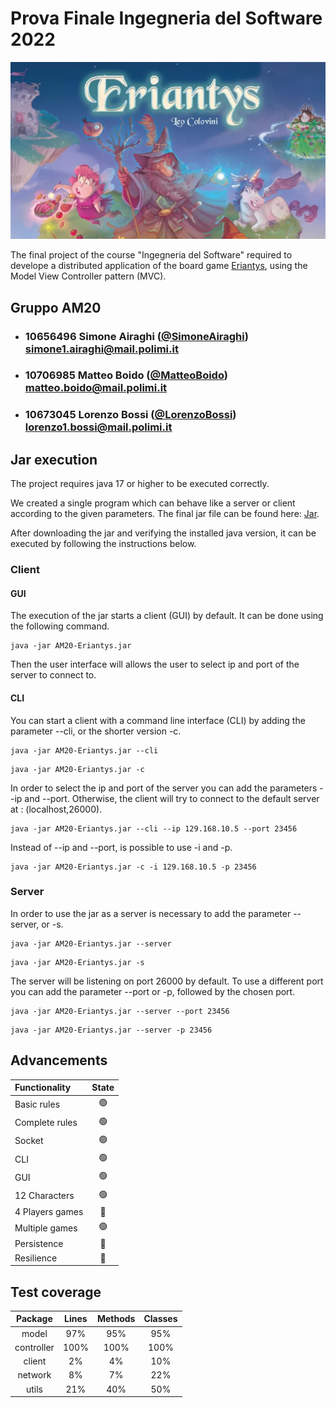 # Prova Finale Ingegneria del Software 2022
![alt text](src/main/resources/Images/Eriantys-Header.jpg)

The final project of the course "Ingegneria del Software" required to develope a distributed application 
of the board game [Eriantys](https://www.craniocreations.it/prodotto/eriantys/),
using the Model View Controller pattern (MVC).

## Gruppo AM20

- ###   10656496    Simone Airaghi ([@SimoneAiraghi](https://github.com/SimoneAiraghi))<br>simone1.airaghi@mail.polimi.it
- ###   10706985    Matteo Boido ([@MatteoBoido](https://github.com/MatteoBoido))<br>matteo.boido@mail.polimi.it
- ###   10673045    Lorenzo Bossi ([@LorenzoBossi](https://github.com/LorenzoBossi))<br>lorenzo1.bossi@mail.polimi.it

## Jar execution
The project requires java 17 or higher to be executed correctly.

We created a single program which can behave like a server or client according to the given parameters.
The final jar file can be found here: [Jar](https://github.com/LorenzoBossi/deliveries/jar).

After downloading the jar and verifying the installed java version, it can be executed by following the instructions below.


### Client

#### GUI

The execution of the jar starts a client (GUI) by default.
It can be done using the following command.
```
java -jar AM20-Eriantys.jar
```
Then the user interface will allows the user to select ip and port of the server to connect to. 


#### CLI
You can start a client with a command line interface (CLI) by adding the 
parameter --cli, or the shorter version -c.

```
java -jar AM20-Eriantys.jar --cli
```
```
java -jar AM20-Eriantys.jar -c
```
In order to select the ip and port of the server you can add the parameters --ip and --port.
Otherwise, the client will try to connect to the default server at : (localhost,26000).

```
java -jar AM20-Eriantys.jar --cli --ip 129.168.10.5 --port 23456
```
Instead of --ip and --port, is possible to use -i and -p.
```
java -jar AM20-Eriantys.jar -c -i 129.168.10.5 -p 23456
```
### Server
In order to use the jar as a server is necessary to add the parameter --server, or -s.

```
java -jar AM20-Eriantys.jar --server
```
```
java -jar AM20-Eriantys.jar -s
```
The server will be listening on port 26000 by default.
To use a different port you can add the parameter --port or -p, followed by the chosen port.

```
java -jar AM20-Eriantys.jar --server --port 23456
```
```
java -jar AM20-Eriantys.jar --server -p 23456
```


## Advancements

| Functionality   |                       State                        |
|:----------------|:--------------------------------------------------:|
| Basic rules     | 🟢 |
| Complete rules  | 🟢 |
| Socket          | 🟢 |
| CLI             | 🟢 |
| GUI             | 🟢 |
| 12 Characters   | 🟢 |
| 4 Players games | 🔴  |
| Multiple games  | 🟢 |
| Persistence     | 🔴  |
| Resilience      | 🔴  |

## Test coverage
|Package|Lines|Methods|Classes|
|:---------------:|:-----------:|:-----------:|:-----------:|
|model|97%|95%|95%|
|controller|100%|100%|100%|
|client|2%|4%|10%|
|network|8%|7%|22%|
|utils|21%|40%|50%|